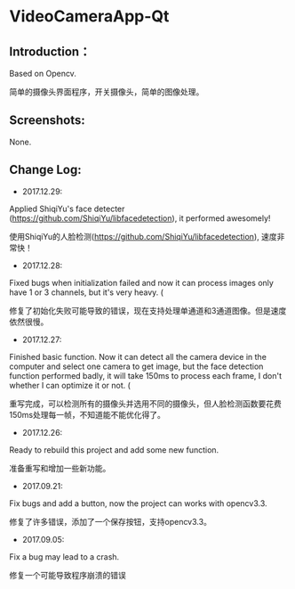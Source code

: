 # VideoCameraApp-Qt

## Introduction： ##

Based on Opencv.

简单的摄像头界面程序，开关摄像头，简单的图像处理。

## Screenshots: ##

None.

## Change Log: ##


- 2017.12.29:     

Applied ShiqiYu's face detecter (https://github.com/ShiqiYu/libfacedetection), it performed awesomely!       

使用ShiqiYu的人脸检测(https://github.com/ShiqiYu/libfacedetection), 速度非常快！      

- 2017.12.28:

Fixed bugs when initialization failed and now it can process images only have 1 or 3 channels, but it's very heavy. (            

修复了初始化失败可能导致的错误，现在支持处理单通道和3通道图像。但是速度依然很慢。       


- 2017.12.27:     

Finished basic function. Now it can detect all the camera device in the computer and select one camera to get image, but the face detection function performed badly, it will take 150ms to process each frame, I don't whether I can optimize it or not.  (            

重写完成，可以检测所有的摄像头并选用不同的摄像头，但人脸检测函数要花费150ms处理每一帧，不知道能不能优化得了。      


- 2017.12.26:     

Ready to rebuild this project and add some new function.       

准备重写和增加一些新功能。     


- 2017.09.21:     
 
Fix bugs and add a button, now the project can works with opencv3.3.           

修复了许多错误，添加了一个保存按钮，支持opencv3.3。               


- 2017.09.05:      

Fix a bug may lead to a crash.          

修复一个可能导致程序崩溃的错误              

